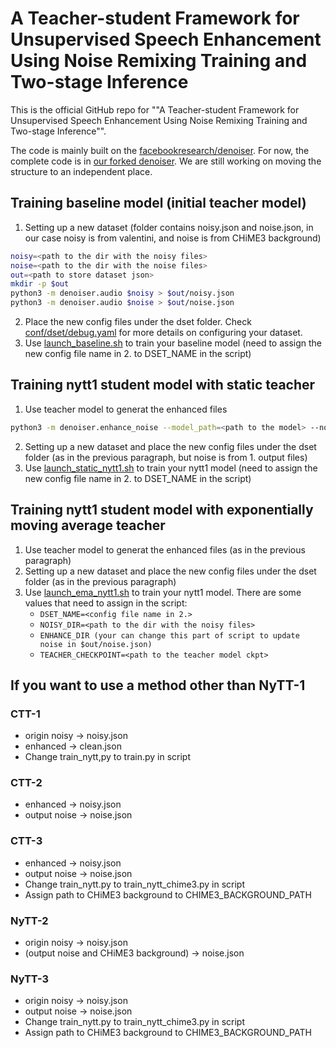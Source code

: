# A Teacher-student Framework for Unsupervised Speech Enhancement Using Noise Remixing Training and Two-stage Inference

This is the official GitHub repo for ""A Teacher-student Framework for Unsupervised Speech Enhancement Using Noise Remixing Training and Two-stage Inference"". 

The code is mainly built on the [facebookresearch/denoiser](https://github.com/facebookresearch/denoiser). For now, the complete code is in [our forked denoiser](https://github.com/Sinica-SLAM/denoiser/tree/nytt). We are still working on moving the structure to an independent place.

## Training baseline model (initial teacher model)
1. Setting up a new dataset (folder contains noisy.json and noise.json, in our case noisy is from valentini, and noise is from CHiME3 background)
  ```bash
  noisy=<path to the dir with the noisy files>
  noise=<path to the dir with the noise files>
  out=<path to store dataset json>
  mkdir -p $out
  python3 -m denoiser.audio $noisy > $out/noisy.json
  python3 -m denoiser.audio $noise > $out/noise.json
  ```
2. Place the new config files under the dset folder. Check [conf/dset/debug.yaml](https://github.com/Sinica-SLAM/denoiser/blob/nytt/conf/dset/debug.yaml) for more details on configuring your dataset.
3. Use [launch_baseline.sh](https://github.com/Sinica-SLAM/denoiser/blob/nytt/launch_baseline.sh) to train your baseline model (need to assign the new config file name in 2. to DSET_NAME in the script)

## Training nytt1 student model with static teacher
1. Use teacher model to generat the enhanced files
  ```bash
  python3 -m denoiser.enhance_noise --model_path=<path to the model> --noisy_dir=<path to the dir with the noisy files> --out_dir=<path to store enhanced files>
  ```
2. Setting up a new dataset and place the new config files under the dset folder (as in the previous paragraph, but noise is from 1. output files)
3. Use [launch_static_nytt1.sh](https://github.com/Sinica-SLAM/denoiser/blob/nytt/launch_static_nytt1.sh) to train your nytt1 model (need to assign the new config file name in 2. to DSET_NAME in the script)

## Training nytt1 student model with exponentially moving average teacher
1. Use teacher model to generat the enhanced files (as in the previous paragraph)
2. Setting up a new dataset and place the new config files under the dset folder (as in the previous paragraph)
3. Use [launch_ema_nytt1.sh](https://github.com/Sinica-SLAM/denoiser/blob/nytt/launch_ema_nytt1.sh) to train your nytt1 model.
   There are some values that need to assign in the script:
   - `DSET_NAME=<config file name in 2.>`
   - `NOISY_DIR=<path to the dir with the noisy files>`
   - `ENHANCE_DIR (your can change this part of script to update noise in $out/noise.json)`
   - `TEACHER_CHECKPOINT=<path to the teacher model ckpt>`

## If you want to use a method other than NyTT-1
### CTT-1 
- origin noisy -> noisy.json
- enhanced -> clean.json
- Change train_nytt,py to train.py in script
### CTT-2
- enhanced -> noisy.json
- output noise -> noise.json
### CTT-3
- enhanced -> noisy.json
- output noise -> noise.json
- Change train_nytt.py to train_nytt_chime3.py in script
- Assign path to CHiME3 background to CHIME3_BACKGROUND_PATH
### NyTT-2
- origin noisy -> noisy.json
- (output noise and CHiME3 background) -> noise.json
### NyTT-3
- origin noisy -> noisy.json
- output noise -> noise.json
- Change train_nytt.py to train_nytt_chime3.py in script
- Assign path to CHiME3 background to CHIME3_BACKGROUND_PATH


